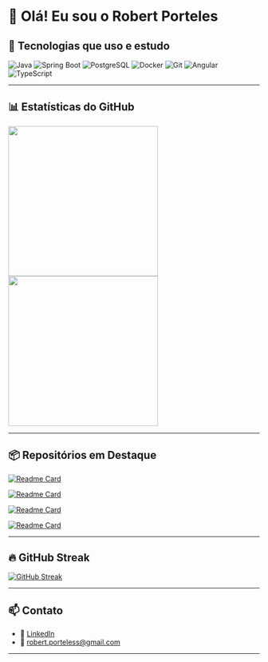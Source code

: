 
# 👋 Olá! Eu sou o Robert Porteles

## 🚀 Tecnologias que uso e estudo

![Java](https://img.shields.io/badge/Java-ED8B00?style=for-the-badge&logo=java&logoColor=white)
![Spring Boot](https://img.shields.io/badge/Spring_Boot-6DB33F?style=for-the-badge&logo=springboot&logoColor=white)
![PostgreSQL](https://img.shields.io/badge/PostgreSQL-316192?style=for-the-badge&logo=postgresql&logoColor=white)
![Docker](https://img.shields.io/badge/Docker-2496ED?style=for-the-badge&logo=docker&logoColor=white)
![Git](https://img.shields.io/badge/Git-F05032?style=for-the-badge&logo=git&logoColor=white)
![Angular](https://img.shields.io/badge/Angular-DD0031?style=for-the-badge&logo=angular&logoColor=white)
![TypeScript](https://img.shields.io/badge/TypeScript-007ACC?style=for-the-badge&logo=typescript&logoColor=white)

---

## 📊 Estatísticas do GitHub

<img src="https://github-readme-stats.vercel.app/api?username=RobertPorteles&show_icons=true&theme=flag-india" width="300"/>
<img src="https://github-readme-stats.vercel.app/api/top-langs/?username=RobertPorteles&layout=compact&theme=flag-india" width="300"/>


---
## 📦 Repositórios em Destaque

[![Readme Card](https://github-readme-stats.vercel.app/api/pin/?username=RobertPorteles&repo=projetoAgendaAPI&cache_seconds=86400&theme=flag-india)](https://github.com/RobertPorteles/projetoAgendaAPI)

[![Readme Card](https://github-readme-stats.vercel.app/api/pin/?username=RobertPorteles&repo=crudProdutos&cache_seconds=86400&theme=flag-india)](https://github.com/RobertPorteles/crudProdutos)

[![Readme Card](https://github-readme-stats.vercel.app/api/pin/?username=RobertPorteles&repo=apiOpenAI&cache_seconds=86400&theme=flag-india)](https://github.com/RobertPorteles/apiOpenAI)

[![Readme Card](https://github-readme-stats.vercel.app/api/pin/?username=RobertPorteles&repo=strategyPatternDuck&cache_seconds=86400&theme=flag-india)](https://github.com/RobertPorteles/strategyPatternDuck)

---


## 🔥 GitHub Streak

[![GitHub Streak](https://streak-stats.demolab.com?user=Robert%20Porteles&theme=flag-india&border_radius=8&locale=pt_BR&short_numbers=true&date_format=j%20M%5B%20Y%5D&mode=weekly&card_width=350&background=45%2CFAFFA5%2CFFFFFFF3)](https://git.io/streak-stats)


---

## 📫 Contato

- 💼 [LinkedIn](https://www.linkedin.com/in/robert-porteles/?lipi=urn%3Ali%3Apage%3Ad_flagship3_profile_view_base%3BRk38OrgZQTOSKY%2F%2Fld4pgg%3D%3D)
- 📧 robert.porteless@gmail.com

---

